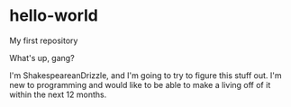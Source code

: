 # hello-world
My first repository

What's up, gang? 

I'm ShakespeareanDrizzle, and I'm going to try to figure this stuff out.
I'm new to programming and would like to be able to make a living off of it within the next 12 months.
